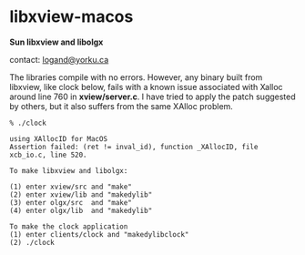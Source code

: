 # libxview-macos
**Sun libxview and libolgx**

contact: logand@yorku.ca

The libraries compile with no errors. However, any binary built from libxview, like clock below, fails with a known issue associated with Xalloc around line 760 in **xview/server.c**. I have tried to apply the patch suggested by others, but it also suffers from the same XAlloc problem.

```
% ./clock

using XAllocID for MacOS
Assertion failed: (ret != inval_id), function _XAllocID, file xcb_io.c, line 520.

To make libxview and libolgx:

(1) enter xview/src and "make"
(2) enter xview/lib and "makedylib"
(3) enter olgx/src  and "make"
(4) enter olgx/lib  and "makedylib"

To make the clock application
(1) enter clients/clock and "makedylibclock"
(2) ./clock

